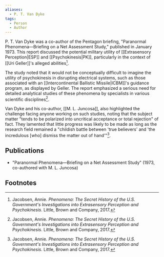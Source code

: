 ```yaml
---
aliases:
  - P. T. Van Dyke
tags:
  - Person
  - Author
---
```

P. T. Van Dyke was a co-author of the Pentagon briefing, "Paranormal Phenomena—Briefing on a Net Assessment Study," published in January 1973. This report discussed the potential military utility of [[Extrasensory Perception|ESP]] and [[Psychokinesis|PK]], particularly in the context of [[Uri Geller]]'s alleged abilities[^1].

The study noted that it would not be conceptually difficult to imagine the utility of psychokinesis in disrupting electrical systems, such as those associated with an [[Intercontinental Ballistic Missile|ICBM]]'s guidance program, as displayed by Geller. The report emphasized a serious need for detailed analytical studies of these phenomena by specialists in various scientific disciplines[^1].

Van Dyke and his co-author, [[M. L. Juncosa]], also highlighted the challenge facing anyone working on such studies, noting that the subject matter "tends to be polarized into uncritical acceptance or total rejection" of fact. They lamented that little progress was likely to be made as long as the research field remained a "childish battle between 'true believers' and 'the incredulous [who] dismiss the matter out of hand'"[^1].

## Publications
*   "Paranormal Phenomena—Briefing on a Net Assessment Study" (1973, co-authored with M. L. Juncosa)

## Footnotes
[^1]: Jacobsen, Annie. *Phenomena: The Secret History of the U.S. Government's Investigations into Extrasensory Perception and Psychokinesis*. Little, Brown and Company, 2017.
